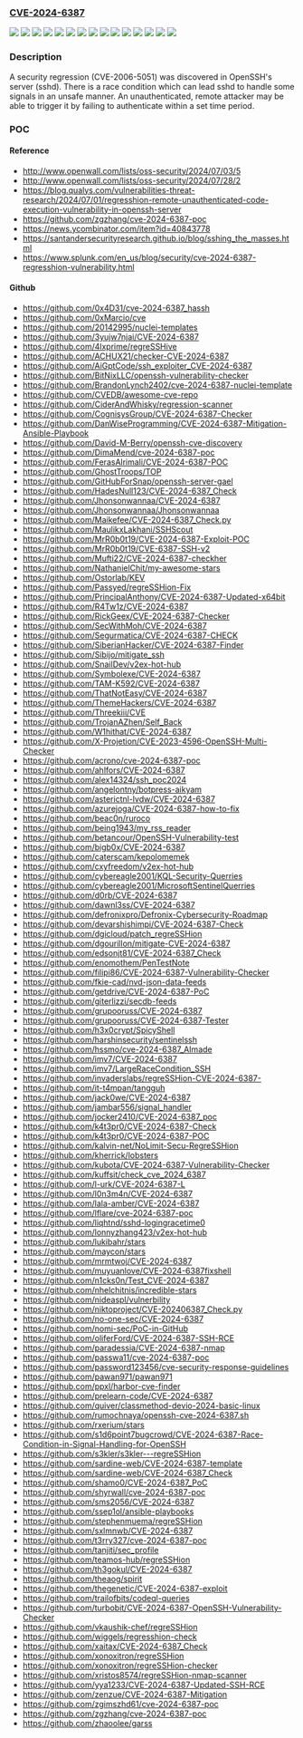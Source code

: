 ### [CVE-2024-6387](https://cve.mitre.org/cgi-bin/cvename.cgi?name=CVE-2024-6387)
![](https://img.shields.io/static/v1?label=Product&message=Red%20Hat%20Ceph%20Storage%205&color=blue)
![](https://img.shields.io/static/v1?label=Product&message=Red%20Hat%20Ceph%20Storage%206&color=blue)
![](https://img.shields.io/static/v1?label=Product&message=Red%20Hat%20Ceph%20Storage%207&color=blue)
![](https://img.shields.io/static/v1?label=Product&message=Red%20Hat%20Enterprise%20Linux%206&color=blue)
![](https://img.shields.io/static/v1?label=Product&message=Red%20Hat%20Enterprise%20Linux%207&color=blue)
![](https://img.shields.io/static/v1?label=Product&message=Red%20Hat%20Enterprise%20Linux%208&color=blue)
![](https://img.shields.io/static/v1?label=Product&message=Red%20Hat%20Enterprise%20Linux%209&color=blue)
![](https://img.shields.io/static/v1?label=Product&message=Red%20Hat%20Enterprise%20Linux%209.0%20Update%20Services%20for%20SAP%20Solutions&color=blue)
![](https://img.shields.io/static/v1?label=Product&message=Red%20Hat%20Enterprise%20Linux%209.2%20Extended%20Update%20Support&color=blue)
![](https://img.shields.io/static/v1?label=Product&message=Red%20Hat%20OpenShift%20Container%20Platform%204.13&color=blue)
![](https://img.shields.io/static/v1?label=Product&message=Red%20Hat%20OpenShift%20Container%20Platform%204.14&color=blue)
![](https://img.shields.io/static/v1?label=Product&message=Red%20Hat%20OpenShift%20Container%20Platform%204.15&color=blue)
![](https://img.shields.io/static/v1?label=Product&message=Red%20Hat%20OpenShift%20Container%20Platform%204.16&color=blue)
![](https://img.shields.io/static/v1?label=Version&message=n%2Fa&color=blue)
![](https://img.shields.io/static/v1?label=Vulnerability&message=Signal%20Handler%20Race%20Condition&color=brighgreen)

### Description

A security regression (CVE-2006-5051) was discovered in OpenSSH's server (sshd). There is a race condition which can lead sshd to handle some signals in an unsafe manner. An unauthenticated, remote attacker may be able to trigger it by failing to authenticate within a set time period.

### POC

#### Reference
- http://www.openwall.com/lists/oss-security/2024/07/03/5
- http://www.openwall.com/lists/oss-security/2024/07/28/2
- https://blog.qualys.com/vulnerabilities-threat-research/2024/07/01/regresshion-remote-unauthenticated-code-execution-vulnerability-in-openssh-server
- https://github.com/zgzhang/cve-2024-6387-poc
- https://news.ycombinator.com/item?id=40843778
- https://santandersecurityresearch.github.io/blog/sshing_the_masses.html
- https://www.splunk.com/en_us/blog/security/cve-2024-6387-regresshion-vulnerability.html

#### Github
- https://github.com/0x4D31/cve-2024-6387_hassh
- https://github.com/0xMarcio/cve
- https://github.com/20142995/nuclei-templates
- https://github.com/3yujw7njai/CVE-2024-6387
- https://github.com/4lxprime/regreSSHive
- https://github.com/ACHUX21/checker-CVE-2024-6387
- https://github.com/AiGptCode/ssh_exploiter_CVE-2024-6387
- https://github.com/BitNixLLC/openssh-vulnerability-checker
- https://github.com/BrandonLynch2402/cve-2024-6387-nuclei-template
- https://github.com/CVEDB/awesome-cve-repo
- https://github.com/CiderAndWhisky/regression-scanner
- https://github.com/CognisysGroup/CVE-2024-6387-Checker
- https://github.com/DanWiseProgramming/CVE-2024-6387-Mitigation-Ansible-Playbook
- https://github.com/David-M-Berry/openssh-cve-discovery
- https://github.com/DimaMend/cve-2024-6387-poc
- https://github.com/FerasAlrimali/CVE-2024-6387-POC
- https://github.com/GhostTroops/TOP
- https://github.com/GitHubForSnap/openssh-server-gael
- https://github.com/HadesNull123/CVE-2024-6387_Check
- https://github.com/Jhonsonwannaa/CVE-2024-6387
- https://github.com/Jhonsonwannaa/Jhonsonwannaa
- https://github.com/Maikefee/CVE-2024-6387_Check.py
- https://github.com/MaulikxLakhani/SSHScout
- https://github.com/MrR0b0t19/CVE-2024-6387-Exploit-POC
- https://github.com/MrR0b0t19/CVE-6387-SSH-v2
- https://github.com/Mufti22/CVE-2024-6387-checkher
- https://github.com/NathanielChit/my-awesome-stars
- https://github.com/Ostorlab/KEV
- https://github.com/Passyed/regreSSHion-Fix
- https://github.com/PrincipalAnthony/CVE-2024-6387-Updated-x64bit
- https://github.com/R4Tw1z/CVE-2024-6387
- https://github.com/RickGeex/CVE-2024-6387-Checker
- https://github.com/SecWithMoh/CVE-2024-6387
- https://github.com/Segurmatica/CVE-2024-6387-CHECK
- https://github.com/SiberianHacker/CVE-2024-6387-Finder
- https://github.com/Sibijo/mitigate_ssh
- https://github.com/SnailDev/v2ex-hot-hub
- https://github.com/Symbolexe/CVE-2024-6387
- https://github.com/TAM-K592/CVE-2024-6387
- https://github.com/ThatNotEasy/CVE-2024-6387
- https://github.com/ThemeHackers/CVE-2024-6387
- https://github.com/Threekiii/CVE
- https://github.com/TrojanAZhen/Self_Back
- https://github.com/W1hithat/CVE-2024-6387
- https://github.com/X-Projetion/CVE-2023-4596-OpenSSH-Multi-Checker
- https://github.com/acrono/cve-2024-6387-poc
- https://github.com/ahlfors/CVE-2024-6387
- https://github.com/alex14324/ssh_poc2024
- https://github.com/angelontny/botpress-aikyam
- https://github.com/asterictnl-lvdw/CVE-2024-6387
- https://github.com/azurejoga/CVE-2024-6387-how-to-fix
- https://github.com/beac0n/ruroco
- https://github.com/being1943/my_rss_reader
- https://github.com/betancour/OpenSSH-Vulnerability-test
- https://github.com/bigb0x/CVE-2024-6387
- https://github.com/caterscam/kepolomemek
- https://github.com/cxyfreedom/v2ex-hot-hub
- https://github.com/cybereagle2001/KQL-Security-Querries
- https://github.com/cybereagle2001/MicrosoftSentinelQuerries
- https://github.com/d0rb/CVE-2024-6387
- https://github.com/dawnl3ss/CVE-2024-6387
- https://github.com/defronixpro/Defronix-Cybersecurity-Roadmap
- https://github.com/devarshishimpi/CVE-2024-6387-Check
- https://github.com/dgicloud/patch_regreSSHion
- https://github.com/dgourillon/mitigate-CVE-2024-6387
- https://github.com/edsonjt81/CVE-2024-6387_Check
- https://github.com/enomothem/PenTestNote
- https://github.com/filipi86/CVE-2024-6387-Vulnerability-Checker
- https://github.com/fkie-cad/nvd-json-data-feeds
- https://github.com/getdrive/CVE-2024-6387-PoC
- https://github.com/giterlizzi/secdb-feeds
- https://github.com/grupooruss/CVE-2024-6387
- https://github.com/grupooruss/CVE-2024-6387-Tester
- https://github.com/h3x0crypt/SpicyShell
- https://github.com/harshinsecurity/sentinelssh
- https://github.com/hssmo/cve-2024-6387_AImade
- https://github.com/imv7/CVE-2024-6387
- https://github.com/imv7/LargeRaceCondition_SSH
- https://github.com/invaderslabs/regreSSHion-CVE-2024-6387-
- https://github.com/it-t4mpan/tangguh
- https://github.com/jack0we/CVE-2024-6387
- https://github.com/jambar556/signal_handler
- https://github.com/jocker2410/CVE-2024-6387_poc
- https://github.com/k4t3pr0/CVE-2024-6387-Check
- https://github.com/k4t3pr0/CVE-2024-6387-POC
- https://github.com/kalvin-net/NoLimit-Secu-RegreSSHion
- https://github.com/kherrick/lobsters
- https://github.com/kubota/CVE-2024-6387-Vulnerability-Checker
- https://github.com/kuffsit/check_cve_2024_6387
- https://github.com/l-urk/CVE-2024-6387-L
- https://github.com/l0n3m4n/CVE-2024-6387
- https://github.com/lala-amber/CVE-2024-6387
- https://github.com/lflare/cve-2024-6387-poc
- https://github.com/liqhtnd/sshd-logingracetime0
- https://github.com/lonnyzhang423/v2ex-hot-hub
- https://github.com/lukibahr/stars
- https://github.com/maycon/stars
- https://github.com/mrmtwoj/CVE-2024-6387
- https://github.com/muyuanlove/CVE-2024-6387fixshell
- https://github.com/n1cks0n/Test_CVE-2024-6387
- https://github.com/nhelchitnis/incredible-stars
- https://github.com/nideaspl/vulnerbility
- https://github.com/niktoproject/CVE-202406387_Check.py
- https://github.com/no-one-sec/CVE-2024-6387
- https://github.com/nomi-sec/PoC-in-GitHub
- https://github.com/oliferFord/CVE-2024-6387-SSH-RCE
- https://github.com/paradessia/CVE-2024-6387-nmap
- https://github.com/passwa11/cve-2024-6387-poc
- https://github.com/password123456/cve-security-response-guidelines
- https://github.com/pawan971/pawan971
- https://github.com/ppxl/harbor-cve-finder
- https://github.com/prelearn-code/CVE-2024-6387
- https://github.com/quiver/classmethod-devio-2024-basic-linux
- https://github.com/rumochnaya/openssh-cve-2024-6387.sh
- https://github.com/rxerium/stars
- https://github.com/s1d6point7bugcrowd/CVE-2024-6387-Race-Condition-in-Signal-Handling-for-OpenSSH
- https://github.com/s3kler/s3kler---regreSSHion
- https://github.com/sardine-web/CVE-2024-6387-template
- https://github.com/sardine-web/CVE-2024-6387_Check
- https://github.com/shamo0/CVE-2024-6387_PoC
- https://github.com/shyrwall/cve-2024-6387-poc
- https://github.com/sms2056/CVE-2024-6387
- https://github.com/ssep1ol/ansible-playbooks
- https://github.com/stephenmuema/regreSSHion
- https://github.com/sxlmnwb/CVE-2024-6387
- https://github.com/t3rry327/cve-2024-6387-poc
- https://github.com/tanjiti/sec_profile
- https://github.com/teamos-hub/regreSSHion
- https://github.com/th3gokul/CVE-2024-6387
- https://github.com/theaog/spirit
- https://github.com/thegenetic/CVE-2024-6387-exploit
- https://github.com/trailofbits/codeql-queries
- https://github.com/turbobit/CVE-2024-6387-OpenSSH-Vulnerability-Checker
- https://github.com/vkaushik-chef/regreSSHion
- https://github.com/wiggels/regresshion-check
- https://github.com/xaitax/CVE-2024-6387_Check
- https://github.com/xonoxitron/regreSSHion
- https://github.com/xonoxitron/regreSSHion-checker
- https://github.com/xristos8574/regreSSHion-nmap-scanner
- https://github.com/yya1233/CVE-2024-6387-Updated-SSH-RCE
- https://github.com/zenzue/CVE-2024-6387-Mitigation
- https://github.com/zgimszhd61/cve-2024-6387-poc
- https://github.com/zgzhang/cve-2024-6387-poc
- https://github.com/zhaoolee/garss

